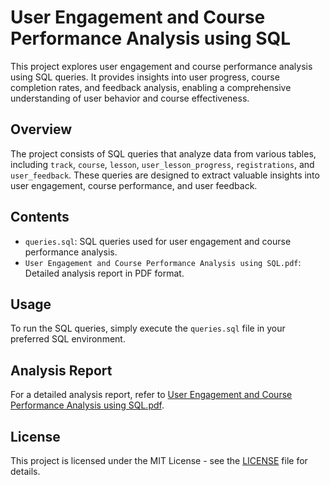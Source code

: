 # User Engagement and Course Performance Analysis using SQL

This project explores user engagement and course performance analysis using SQL queries. It provides insights into user progress, course completion rates, and feedback analysis, enabling a comprehensive understanding of user behavior and course effectiveness.

## Overview

The project consists of SQL queries that analyze data from various tables, including `track`, `course`, `lesson`, `user_lesson_progress`, `registrations`, and `user_feedback`. These queries are designed to extract valuable insights into user engagement, course performance, and user feedback.

## Contents

- `queries.sql`: SQL queries used for user engagement and course performance analysis.
- `User Engagement and Course Performance Analysis using SQL.pdf`: Detailed analysis report in PDF format.

## Usage

To run the SQL queries, simply execute the `queries.sql` file in your preferred SQL environment.

## Analysis Report

For a detailed analysis report, refer to [User Engagement and Course Performance Analysis using SQL.pdf](User%20Engagement%20and%20Course%20Performance%20Analysis%20using%20SQL/User%20Engagement%20and%20Course%20Performance%20Analysis%20using%20SQL.pdf).

## License

This project is licensed under the MIT License - see the [LICENSE](LICENSE) file for details.
